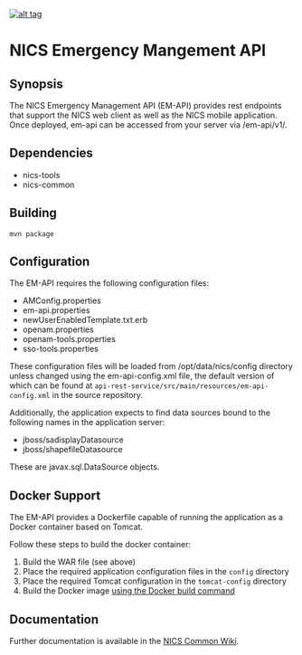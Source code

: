 [![alt tag](https://www.yourkit.com/images/yklogo.png)](https://www.yourkit.com)
# NICS Emergency Mangement API

## Synopsis

The NICS Emergency Management API (EM-API) provides rest endpoints that support the NICS web client as well as the NICS
mobile application. Once deployed, em-api can be accessed from your server via /em-api/v1/.

## Dependencies
- nics-tools
- nics-common

## Building

```mvn package```

## Configuration

The EM-API requires the following configuration files:

* AMConfig.properties
* em-api.properties
* newUserEnabledTemplate.txt.erb
* openam.properties
* openam-tools.properties
* sso-tools.properties

These configuration files will be loaded from /opt/data/nics/config directory unless changed using the em-api-config.xml
file, the default version of which can be found at ```api-rest-service/src/main/resources/em-api-config.xml``` in the
source repository.

Additionally, the application expects to find data sources bound to the following names in the application server:

* jboss/sadisplayDatasource
* jboss/shapefileDatasource

These are javax.sql.DataSource objects.

## Docker Support

The EM-API provides a Dockerfile capable of running the application as a Docker container based on Tomcat.

Follow these steps to build the docker container:

1. Build the WAR file (see above)
1. Place the required application configuration files in the ```config``` directory
1. Place the required Tomcat configuration in the ```tomcat-config``` directory
1. Build the Docker image [using the Docker build command](https://docs.docker.com/engine/reference/commandline/build/)

## Documentation

Further documentation is available in the [NICS Common Wiki](https://github.com/tabordasolutions/nics-common/wiki).
